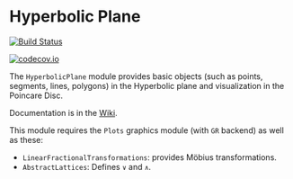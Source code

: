 # Hyperbolic Plane


[![Build Status](https://travis-ci.org/scheinerman/HyperbolicPlane.jl.svg?branch=master)](https://travis-ci.org/scheinerman/HyperbolicPlane.jl)


[![codecov.io](http://codecov.io/github/scheinerman/HyperbolicPlane.jl/coverage.svg?branch=master)](http://codecov.io/github/scheinerman/HyperbolicPlane.jl?branch=master)



The `HyperbolicPlane` module provides basic objects
(such as points, segments, lines, polygons) in the Hyperbolic
plane and visualization in the Poincare Disc.

Documentation is in the
[Wiki](https://github.com/scheinerman/HyperbolicPlane.jl/wiki).

This module requires the `Plots` graphics module (with `GR` backend) as well
as these:
+ `LinearFractionalTransformations`: provides Möbius transformations.
+ `AbstractLattices`: Defines `∨` and `∧`.
